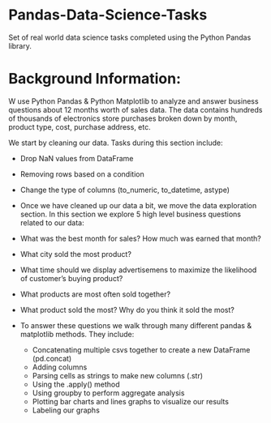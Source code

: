 # Pandas-Data-Science-Tasks
Set of real world data science tasks completed using the Python Pandas library.

# Background Information:

W use Python Pandas & Python Matplotlib to analyze and answer business questions about 12 months worth of sales data. The data contains hundreds of thousands of electronics store purchases broken down by month, product type, cost, purchase address, etc.

We start by cleaning our data. Tasks during this section include:

* Drop NaN values from DataFrame
* Removing rows based on a condition
* Change the type of columns (to_numeric, to_datetime, astype)
* Once we have cleaned up our data a bit, we move the data exploration section. In this section we explore 5 high level business questions related to our data:

* What was the best month for sales? How much was earned that month?
* What city sold the most product?
* What time should we display advertisemens to maximize the likelihood of customer’s buying product?
* What products are most often sold together?
* What product sold the most? Why do you think it sold the most?
* To answer these questions we walk through many different pandas & matplotlib methods. They include:

  * Concatenating multiple csvs together to create a new DataFrame (pd.concat)
  * Adding columns
  * Parsing cells as strings to make new columns (.str)
  * Using the .apply() method
  * Using groupby to perform aggregate analysis
  * Plotting bar charts and lines graphs to visualize our results
  * Labeling our graphs
